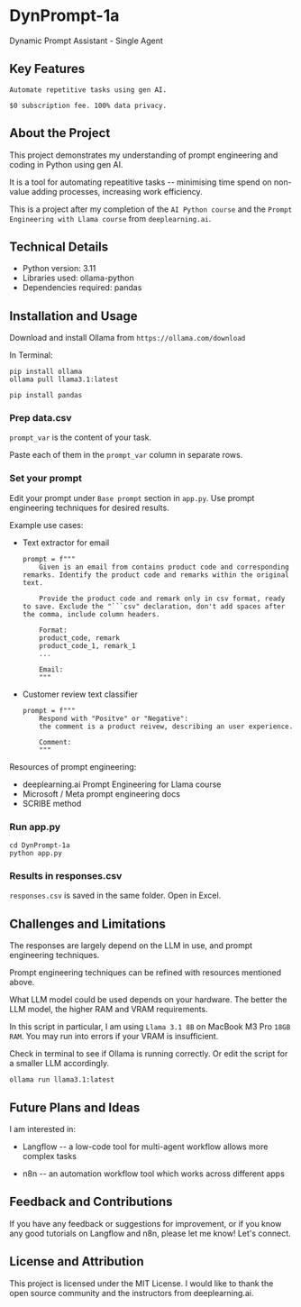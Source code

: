 # DynPrompt-1a

Dynamic Prompt Assistant - Single Agent  

## Key Features

``Automate repetitive tasks using gen AI.``

``$0 subscription fee. 100% data privacy.``

## About the Project

This project demonstrates my understanding of prompt engineering and coding in Python using gen AI. 

It is a tool for automating repeatitive tasks -- minimising time spend on non-value adding processes, increasing work efficiency. 

This is a project after my completion of the ``AI Python course`` and the ``Prompt Engineering with Llama course`` from ``deeplearning.ai``. 

## Technical Details

- Python version: 3.11
- Libraries used: ollama-python
- Dependencies required: pandas 

## Installation and Usage

Download and install Ollama from ``https://ollama.com/download`` 

In Terminal: 

```
pip install ollama 
ollama pull llama3.1:latest 
```

```
pip install pandas 
```

### Prep data.csv

``prompt_var`` is the content of your task. 

Paste each of them in the ``prompt_var`` column in separate rows. 

### Set your prompt 

Edit your prompt under ``Base prompt`` section in ``app.py``. Use prompt engineering techniques for desired results. 

Example use cases: 

- Text extractor for email
    ```
    prompt = f"""
        Given is an email from contains product code and corresponding remarks. Identify the product code and remarks within the original text. 
        
        Provide the product code and remark only in csv format, ready to save. Exclude the "```csv" declaration, don't add spaces after the comma, include column headers.

        Format:
        product_code, remark
        product_code_1, remark_1
        ...
        
        Email:
        """
    ```

- Customer review text classifier 
    ```
    prompt = f"""
        Respond with "Positve" or "Negative": 
        the comment is a product reivew, describing an user experience. 

        Comment:
        """
    ```

Resources of prompt engineering: 

- deeplearning.ai Prompt Engineering for Llama course 
- Microsoft / Meta prompt engineering docs 
- SCRIBE method 

### Run app.py

```
cd DynPrompt-1a
python app.py
```

### Results in responses.csv 

``responses.csv`` is saved in the same folder. Open in Excel. 

## Challenges and Limitations

The responses are largely depend on the LLM in use, and prompt engineering techniques. 

Prompt engineering techniques can be refined with resources mentioned above. 

What LLM model could be used depends on your hardware. The better the LLM model, the higher RAM and VRAM requirements. 

In this script in particular, I am using ``Llama 3.1 8B`` on MacBook M3 Pro ``18GB RAM``. You may run into errors if your VRAM is insufficient. 

Check in terminal to see if Ollama is running correctly. Or edit the script for a smaller LLM accordingly. 

```
ollama run llama3.1:latest
```

## Future Plans and Ideas

I am interested in:

- Langflow -- a low-code tool for multi-agent workflow allows more complex tasks 

- n8n -- an automation workflow tool which works across different apps 

## Feedback and Contributions

If you have any feedback or suggestions for improvement, or if you know any good tutorials on Langflow and n8n, please let me know! Let's connect. 

## License and Attribution

This project is licensed under the MIT License. I would like to thank the open source community and the instructors from deeplearning.ai. 
